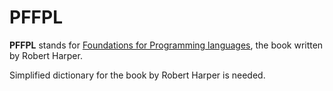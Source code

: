# PFFPL

**PFFPL** stands for [Foundations for Programming languages](https://www.amazon.com/Practical-Foundations-Programming-Languages-Professor/dp/1107029570/ref=sr_1_2?crid=2OHAQQ1YEWBEF&keywords=foundations+for+programming+languages+harper&qid=1577950262&s=books&sprefix=foundations+for+program%2Cstripbooks-intl-ship%2C-1&sr=1-2]Programming), the book written by Robert Harper. 

Simplified dictionary for the book by Robert Harper is needed. 
